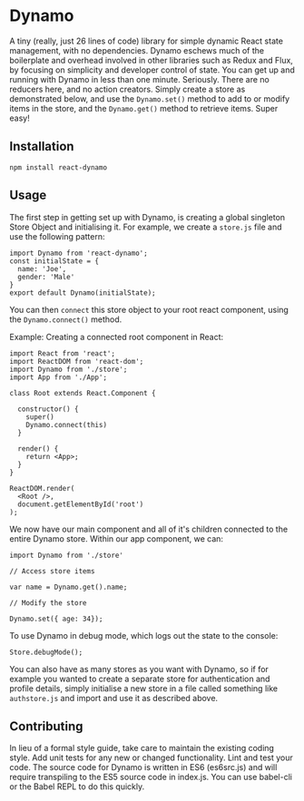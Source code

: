 Dynamo
=========

A tiny (really, just 26 lines of code) library for simple dynamic React state management, with no dependencies.  Dynamo eschews much of the boilerplate and overhead
involved in other libraries such as Redux and Flux, by focusing on simplicity and developer control of state.  You can get up and running with Dynamo in less than one
minute.  Seriously.  There are no reducers here, and no action creators.  Simply create a store as demonstrated below, and use the `Dynamo.set()` method to add to or
modify items in the store, and the `Dynamo.get()` method to retrieve items.  Super easy!

## Installation

  `npm install react-dynamo`

## Usage

  The first step in getting set up with Dynamo, is creating a global singleton Store Object
  and initialising it.  For example, we create a `store.js` file and use the following pattern:

    import Dynamo from 'react-dynamo';
    const initialState = {
      name: 'Joe',
      gender: 'Male'
    }
    export default Dynamo(initialState);

  You can then `connect` this store object to your root react component, using the `Dynamo.connect()`
  method.

  Example: Creating a connected root component in React:

    import React from 'react';
    import ReactDOM from 'react-dom';
    import Dynamo from './store';
    import App from './App';

    class Root extends React.Component {

      constructor() {
        super()
        Dynamo.connect(this)
      }

      render() {
        return <App>;
      }
    }

    ReactDOM.render(
      <Root />,
      document.getElementById('root')
    );

  We now have our main <App> component and all of it's children connected to the entire Dynamo store.  Within our app component, we can:

    import Dynamo from './store'

    // Access store items

    var name = Dynamo.get().name;

    // Modify the store

    Dynamo.set({ age: 34});

  To use Dynamo in debug mode, which logs out the state to the console:

    Store.debugMode();

  You can also have as many stores as you want with Dynamo, so if for example you wanted to create a separate store for authentication and profile details, simply initialise a new store in a file called something like `authstore.js` and import and use it as described above.

## Contributing

In lieu of a formal style guide, take care to maintain the existing coding style. Add unit tests for any new or changed functionality. Lint and test your code.  The source code for Dynamo is written in
ES6 (es6src.js) and will require transpiling to the ES5 source code in index.js.  You can use babel-cli or the Babel REPL to do this quickly.
